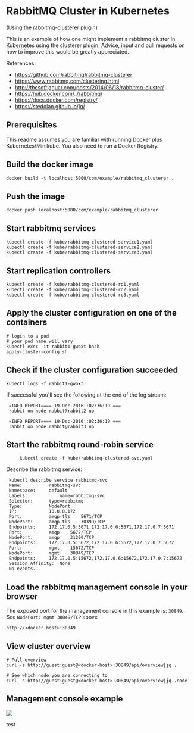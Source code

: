 # RabbitMQ Cluster in Kubernetes
(Using the rabbitmq-clusterer plugin)

This is an example of how one might implement a rabbitmq cluster in Kubernetes using the clusterer plugin. 
Advice, input and pull requests on how to improve this would be greatly appreciated.

References:

- <https://github.com/rabbitmq/rabbitmq-clusterer>
- <https://www.rabbitmq.com/clustering.html>
- <http://thesoftjaguar.com/posts/2014/06/18/rabbitmq-cluster/>
- <https://hub.docker.com/_/rabbitmq/>
- <https://docs.docker.com/registry/>
- <https://stedolan.github.io/jq/>

## Prerequisites

This readme assumes you are familiar with running Docker plus Kubernetes/Minikube. You also need to run
a Docker Registry. 

## Build the docker image

    docker build -t localhost:5000/com/example/rabbitmq_clusterer . 
    
## Push the image
    
    docker push localhost:5000/com/example/rabbitmq_clusterer

## Start rabbitmq services

    kubectl create -f kube/rabbitmq-clustered-service1.yaml
    kubectl create -f kube/rabbitmq-clustered-service2.yaml
    kubectl create -f kube/rabbitmq-clustered-service3.yaml

## Start replication controllers

    kubectl create -f kube/rabbitmq-clustered-rc1.yaml
    kubectl create -f kube/rabbitmq-clustered-rc2.yaml
    kubectl create -f kube/rabbitmq-clustered-rc3.yaml

## Apply the cluster configuration on one of the containers

    # login to a pod
    # your pod name will vary
    kubectl exec -it rabbit1-gwoxt bash 
    apply-cluster-config.sh
    
## Check if the cluster configuration succeeded
    
    kubectl logs -f rabbit1-gwoxt
     
If successful you'll see the following at the end of the log stream:
     
     =INFO REPORT==== 19-Dec-2016::02:36:19 ===
     rabbit on node rabbit@rabbit2 up
     
     =INFO REPORT==== 19-Dec-2016::02:36:19 ===
     rabbit on node rabbit@rabbit3 up
     
## Start the rabbitmq round-robin service
     
         kubectl create -f kube/rabbitmq-clustered-svc.yaml
     
Describe the rabbitmq service:
     
     kubectl describe service rabbitmq-svc
     Name:			rabbitmq-svc
     Namespace:		default
     Labels:			name=rabbitmq-svc
     Selector:		type=rabbitmq
     Type:			NodePort
     IP:			10.0.0.172
     Port:			amqp-tls	5671/TCP
     NodePort:		amqp-tls	30399/TCP
     Endpoints:		172.17.0.5:5671,172.17.0.6:5671,172.17.0.7:5671
     Port:			amqp	5672/TCP
     NodePort:		amqp	31200/TCP
     Endpoints:		172.17.0.5:5672,172.17.0.6:5672,172.17.0.7:5672
     Port:			mgmt	15672/TCP
     NodePort:		mgmt	30849/TCP
     Endpoints:		172.17.0.5:15672,172.17.0.6:15672,172.17.0.7:15672
     Session Affinity:	None
     No events.
   
## Load the rabbitmq management console in your browser

The exposed port for the management console in this example is: `30849`. 
See `NodePort: mgmt 30849/TCP` above

   `http://<docker-host>:30849`
   
## View cluster overview

    # Full overview
    curl -s http://guest:guest@<docker-host>:30849/api/overview|jq .
    
    # See which node you are connecting to
    curl -s http://guest:guest@<docker-host>:30849/api/overview|jq .node


## Management console example

![](rabbitmq.png)

test


